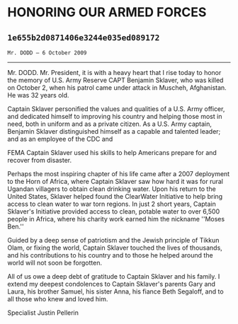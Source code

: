 # HONORING OUR ARMED FORCES
## `1e655b2d0871406e3244e035ed089172`
`Mr. DODD — 6 October 2009`

---


Mr. DODD. Mr. President, it is with a heavy heart that I rise today 
to honor the memory of U.S. Army Reserve CAPT Benjamin Sklaver, who was 
killed on October 2, when his patrol came under attack in Muscheh, 
Afghanistan. He was 32 years old.

Captain Sklaver personified the values and qualities of a U.S. Army 
officer, and dedicated himself to improving his country and helping 
those most in need, both in uniform and as a private citizen. As a U.S. 
Army captain, Benjamin Sklaver distinguished himself as a capable and 
talented leader; and as an employee of the CDC and


FEMA Captain Sklaver used his skills to help Americans prepare for and 
recover from disaster.

Perhaps the most inspiring chapter of his life came after a 2007 
deployment to the Horn of Africa, where Captain Sklaver saw how hard it 
was for rural Ugandan villagers to obtain clean drinking water. Upon 
his return to the United States, Sklaver helped found the ClearWater 
Initiative to help bring access to clean water to war torn regions. In 
just 2 short years, Captain Sklaver's Initiative provided access to 
clean, potable water to over 6,500 people in Africa, where his charity 
work earned him the nickname ''Moses Ben.''

Guided by a deep sense of patriotism and the Jewish principle of 
Tikkun Olam, or fixing the world, Captain Sklaver touched the lives of 
thousands, and his contributions to his country and to those he helped 
around the world will not soon be forgotten.

All of us owe a deep debt of gratitude to Captain Sklaver and his 
family. I extend my deepest condolences to Captain Sklaver's parents 
Gary and Laura, his brother Samuel, his sister Anna, his fiance Beth 
Segaloff, and to all those who knew and loved him.













 Specialist Justin Pellerin
